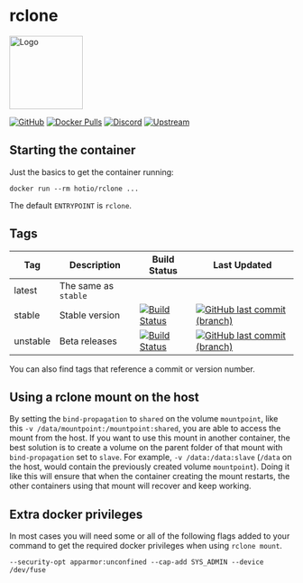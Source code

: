 # rclone

<img src="https://raw.githubusercontent.com/hotio/docker-rclone/master/img/rclone.png" alt="Logo" height="130" width="130">

[![GitHub](https://img.shields.io/badge/source-github-lightgrey)](https://github.com/hotio/docker-rclone)
[![Docker Pulls](https://img.shields.io/docker/pulls/hotio/rclone)](https://hub.docker.com/r/hotio/rclone)
[![Discord](https://img.shields.io/discord/610068305893523457?color=738ad6&label=discord&logo=discord&logoColor=white)](https://discord.gg/3SnkuKp)
[![Upstream](https://img.shields.io/badge/upstream-project-yellow)](https://github.com/rclone/rclone)

## Starting the container

Just the basics to get the container running:

```shell
docker run --rm hotio/rclone ...
```

The default `ENTRYPOINT` is `rclone`.

## Tags

| Tag      | Description                    | Build Status                                                                                                                                            | Last Updated                                                                                                                                                      |
| ---------|--------------------------------|---------------------------------------------------------------------------------------------------------------------------------------------------------|-------------------------------------------------------------------------------------------------------------------------------------------------------------------|
| latest   | The same as `stable`           |                                                                                                                                                         |                                                                                                                                                                   |
| stable   | Stable version                 | [![Build Status](https://cloud.drone.io/api/badges/hotio/docker-rclone/status.svg?ref=refs/heads/stable)](https://cloud.drone.io/hotio/docker-rclone)   | [![GitHub last commit (branch)](https://img.shields.io/github/last-commit/hotio/docker-rclone/stable)](https://github.com/hotio/docker-rclone/commits/stable)     |
| unstable | Beta releases                  | [![Build Status](https://cloud.drone.io/api/badges/hotio/docker-rclone/status.svg?ref=refs/heads/unstable)](https://cloud.drone.io/hotio/docker-rclone) | [![GitHub last commit (branch)](https://img.shields.io/github/last-commit/hotio/docker-rclone/unstable)](https://github.com/hotio/docker-rclone/commits/unstable) |

You can also find tags that reference a commit or version number.

## Using a rclone mount on the host

By setting the `bind-propagation` to `shared` on the volume `mountpoint`, like this `-v /data/mountpoint:/mountpoint:shared`, you are able to access the mount from the host. If you want to use this mount in another container, the best solution is to create a volume on the parent folder of that mount with `bind-propagation` set to `slave`. For example, `-v /data:/data:slave` (`/data` on the host, would contain the previously created volume `mountpoint`). Doing it like this will ensure that when the container creating the mount restarts, the other containers using that mount will recover and keep working.

## Extra docker privileges

In most cases you will need some or all of the following flags added to your command to get the required docker privileges when using `rclone mount`.

```shell
--security-opt apparmor:unconfined --cap-add SYS_ADMIN --device /dev/fuse
```
